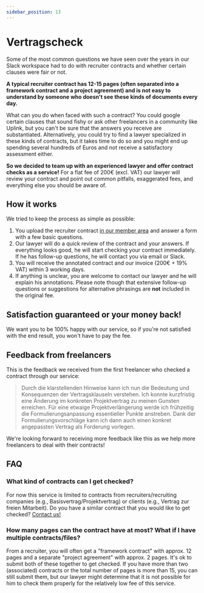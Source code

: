 ```yaml
---
sidebar_position: 13
---
```


# Vertragscheck

Some of the most common questions we have seen over the years in our Slack workspace had to do with recruiter contracts and whether certain clauses were fair or not.

**A typical recruiter contract has 12-15 pages (often separated into a framework contract and a project agreement) and is not easy to understand by someone who doesn't see these kinds of documents every day.**

What can you do when faced with such a contract? You could google certain clauses that sound fishy or ask other freelancers in a community like Uplink, but you can't be sure that the answers you receive are substantiated. Alternatively, you could try to find a lawyer specialized in these kinds of contracts, but it takes time to do so and you might end up spending several hundreds of Euros and not receive a satisfactory assessment either.

**So we decided to team up with an experienced lawyer and offer contract checks as a service!** For a flat fee of 200€ (excl. VAT) our lawyer will review your contract and point out common pitfalls, exaggerated fees, and everything else you should be aware of.

## **How it works**

We tried to keep the process as simple as possible:

1. You upload the recruiter contract [in our member area](https://my.uplink.tech/services/contract_checks) and answer a form with a few basic questions.
2. Our lawyer will do a quick review of the contract and your answers. If everything looks good, he will start checking your contract immediately. If he has follow-up questions, he will contact you via email or Slack.
3. You will receive the annotated contract and our invoice (200€ + 19% VAT) within 3 working days.
4. If anything is unclear, you are welcome to contact our lawyer and he will explain his annotations. Please note though that extensive follow-up questions or suggestions for alternative phrasings are **not** included in the original fee.

## Satisfaction guaranteed or your money back!

We want you to be 100% happy with our service, so if you're not satisfied with the end result, you won't have to pay the fee.

## Feedback from freelancers

This is the feedback we received from the first freelancer who checked a contract through our service:

> Durch die klarstellenden Hinweise kann ich nun die Bedeutung und Konsequenzen der Vertragsklauseln verstehen. Ich konnte kurzfristig eine Änderung im konkreten Projektvertrag zu meinen Gunsten erreichen. Für eine etwaige Projektverlängerung werde ich frühzeitig die Formulierungsanpassung essentieller Punkte anstreben. Dank der Formulierungsvorschläge kann ich dann auch einen konkret angepassten Vertrag als Forderung vorlegen.

We're looking forward to receiving more feedback like this as we help more freelancers to deal with their contracts!

## FAQ

### What kind of contracts can I get checked?

For now this service is limited to contracts from recruiters/recruiting companies (e.g., Basisvertrag/Projektvertrag) or clients (e.g., Vertrag zur freien Mitarbeit). Do you have a similar contract that you would like to get checked? [Contact us!](mailto:hello@uplink.tech)

### How many pages can the contract have at most? What if I have multiple contracts/files?

From a recruiter, you will often get a "framework contract" with approx. 12 pages and a separate "project agreement" with approx. 2 pages. It's ok to submit both of these together to get checked. If you have more than two (associated) contracts or the total number of pages is more than 15, you can still submit them, but our lawyer might determine that it is not possible for him to check them properly for the relatively low fee of this service.
